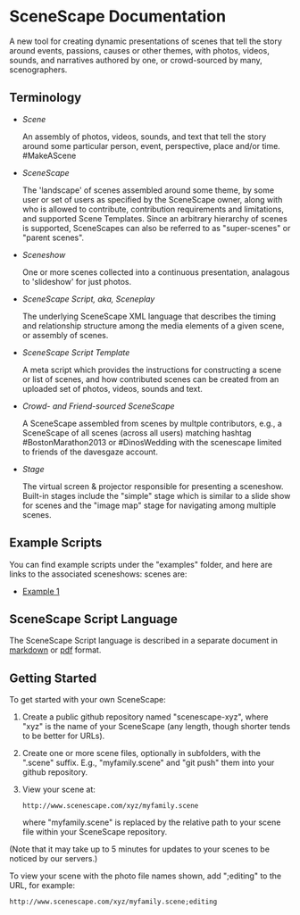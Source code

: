 # SceneScape Documentation

A new tool for creating dynamic presentations of scenes that tell the
story around events, passions, causes or other themes, with photos,
videos, sounds, and narratives authored by one, or crowd-sourced by
many, scenographers.

## Terminology

* *Scene*

   An assembly of photos, videos, sounds, and text that tell the
   story around some particular person, event, perspective, place
   and/or time.  #MakeAScene

* *SceneScape*

   The 'landscape' of scenes assembled around some theme, by some user
   or set of users as specified by the SceneScape owner, along with
   who is allowed to contribute, contribution requirements and
   limitations, and supported Scene Templates.  Since an arbitrary
   hierarchy of scenes is supported, SceneScapes can also be referred
   to as "super-scenes" or "parent scenes".

* *Sceneshow*

   One or more scenes collected into a continuous presentation,
   analagous to 'slideshow' for just photos.

* *SceneScape Script, aka, Sceneplay*

   The underlying SceneScape XML language that describes the timing and
   relationship structure among the media elements of a given scene,
   or assembly of scenes.

* *SceneScape Script Template*

   A meta script which provides the instructions for constructing
   a scene or list of scenes, and how contributed
   scenes can be created from an uploaded set of photos, videos,
   sounds and text.

* *Crowd- and Friend-sourced SceneScape*

   A SceneScape assembled from scenes by multple contributors,
   e.g., a SceneScape of all scenes (across all users) matching
   hashtag #BostonMarathon2013 or #DinosWedding with the scenescape
   limited to friends of the davesgaze account.

* *Stage*

   The virtual screen & projector responsible for presenting a
   sceneshow.  Built-in stages include the "simple" stage which is
   similar to a slide show for scenes and the "image map" stage for
   navigating among multiple scenes.  

## Example Scripts

You can find example scripts under the "examples" folder, and here
are links to the associated sceneshows:
scenes are:

* [Example 1](http://www.scenescape.com/doc/examples/ex1)

## SceneScape Script Language

The SceneScape Script language is described in a separate document in 
[markdown](SceneScapeScripts.md) or [pdf](SceneScapeScripts.pdf) format.

## Getting Started

To get started with your own SceneScape:

1. Create a public github repository named "scenescape-xyz", where "xyz" is
   the name of your SceneScape (any length, though shorter tends to be
   better for URLs).

2. Create one or more scene files, optionally in subfolders, with the ".scene"
   suffix.  E.g., "myfamily.scene" and "git push" them into your github
   repository.

3. View your scene at:

   ```http://www.scenescape.com/xyz/myfamily.scene```    

   where "myfamily.scene" is replaced by the relative path to your scene file
   within your SceneScape repository.

(Note that it may take up to 5 minutes for updates to your scenes to
be noticed by our servers.)

To view your scene with the photo file names shown, add ";editing" to
the URL, for example:

   ```http://www.scenescape.com/xyz/myfamily.scene;editing```








